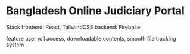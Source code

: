 # Bangladesh Online Judiciary Portal
Stack
frontend: React, TailwindCSS
backend: Firebase

feature
user roll access, downloadable contents, smooth file tracking system 
